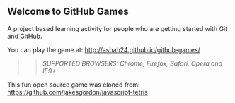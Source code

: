 ## Welcome to GitHub Games

A project based learning activity for people who are getting started with Git and GitHub.

You can play the game at: http://ashah24.github.io/github-games/

>> _*SUPPORTED BROWSERS*: Chrome, Firefox, Safari, Opera and IE9+_

This fun open source game was cloned from: https://github.com/jakesgordon/javascript-tetris
